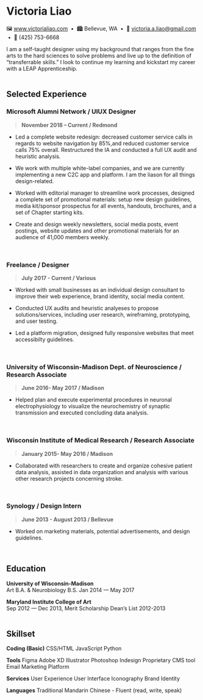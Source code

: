 # Victoria Liao

🖼️ www.victorialiao.com &nbsp;•&nbsp; 🏙️ Bellevue, WA &nbsp;•&nbsp; 📧 victoria.a.liao@gmail.com &nbsp;•&nbsp; 📱 (425) 753-6668


I am a self-taught designer using my background that ranges from the fine arts to the hard sciences to solve problems and live up to the definition of “transferrable skills.” I look to continue my learning and kickstart my career with a LEAP Apprenticeship. 
<br><br>

## Selected Experience

### Microsoft Alumni Network / UIUX Designer
> **November 2018 – Current / Redmond**
- Led a complete website redesign: decreased customer service calls in regards to website navigation by 85%,and reduced customer service calls 75% overall. Restructured the IA and conducted a full UX audit and heuristic analysis. 

- We work with multiple white-label companies, and we are currently implementing a new C2C app and platform. I am the liason for all things design-related.

- Worked with editorial manager to streamline work processes, designed a complete set of promotional materials: setup new design guidelines, media kit/sponsor prospectus for all events, handouts, brochures, and a set of Chapter starting kits.

- Create and design weekly newsletters, social media posts, event postings, website updates and other promotional materials for an audience of 41,000 members weekly.
<br>

### Freelance / Designer
> **July 2017 - Current / Various**
- Worked with small businesses as an individual design consultant to improve their web experience, brand identity, social media content. 

- Conducted UX audits and heuristic analyeses to propose solutions/services, including user research, wireframing, prototyping, and user testing.

- Led a platform migration, designed fully responsive websites that meet accessibilty guidelines.
<br>

### University of Wisconsin-Madison Dept. of Neuroscience / Research Associate   
> **June 2016- May 2017 / Madison**
- Helped plan and execute experimental procedures in neuronal electrophysiology to visualize the neurochemistry of synaptic transmission and executed concluding data analysis. 
<br>

### Wisconsin Institute of Medical Research / Research Associate
> **January 2015- May 2016 / Madison**
- Collaborated with researchers to create and organize cohesive patient data analysis, assisted in data organization and analysis with various other research projects concerning stroke.
<br>

### Synology / Design Intern
> **June 2013 - August 2013 / Bellevue**
- Worked on marketing materials, potential advertisements, and design guidelines. 
<br>

## Education
**University of Wisconsin-Madison**<br> 
Art B.A. &  Neurobiology B.S. 
Jan 2014 — May 2017

**Maryland Institute College of Art**<br>
Sep 2012 — Dec 2013, 
Merit Scholarship
Dean’s List 2012-2013
<br><br>

## Skillset

**Coding (Basic)**
CSS/HTML
JavaScript
Python

**Tools**
Figma
Adobe XD
Illustrator
Photoshop
Indesign
Proprietary CMS tool 
Email Marketing Platform

**Services**
User Experience
User Interface
Iconography
Brand Identity

**Languages**
Traditional Mandarin Chinese - Fluent (read, write, speak)
